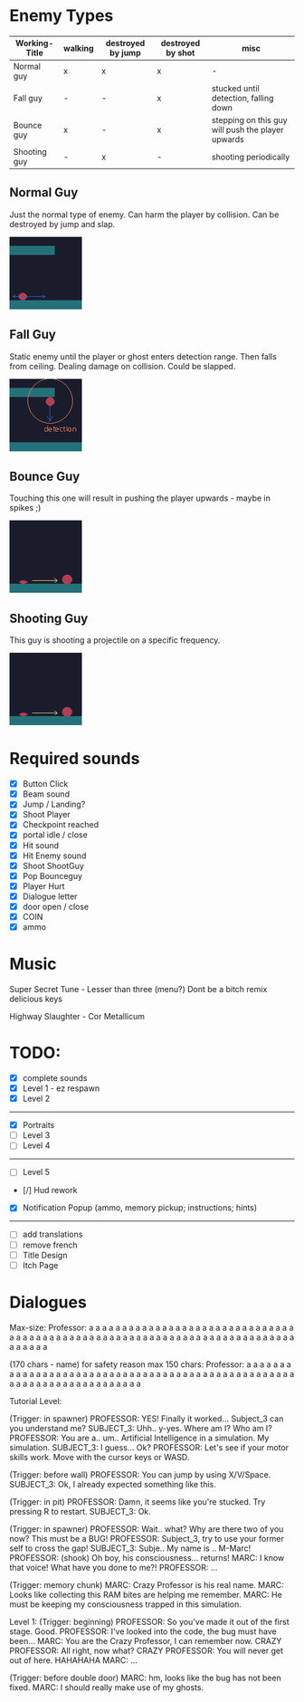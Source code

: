# Enemy Types

| Working-Title | walking | destroyed by jump | destroyed by shot | misc                                              |
| ------------- | ------- | ----------------- | ----------------- | ------------------------------------------------- |
| Normal guy    | x       | x                 | x                 | -                                                 |
| Fall guy      | -       | -                 | x                 | stucked until detection, falling down             |
| Bounce guy    | x       | -                 | x                 | stepping on this guy will push the player upwards |
| Shooting guy  | -       | x                 | -                 | shooting periodically                             |

## Normal Guy

Just the normal type of enemy. Can harm the player by collision. Can be destroyed by jump and slap.

![](enemy1.png)

## Fall Guy

Static enemy until the player or ghost enters detection range. Then falls from ceiling. Dealing damage on collision.
Could be slapped.

![](enemy2.png)

## Bounce Guy

Touching this one will result in pushing the player upwards - maybe in spikes ;)

![](enemy3.png)

## Shooting Guy

This guy is shooting a projectile on a specific frequency.

![](enemy3.png)

# Required sounds

- [x] Button Click
- [x] Beam sound
- [x] Jump / Landing?
- [x] Shoot Player
- [x] Checkpoint reached
- [x] portal idle / close
- [x] Hit sound
- [x] Hit Enemy sound
- [x] Shoot ShootGuy
- [x] Pop Bounceguy
- [x] Player Hurt
- [x] Dialogue letter
- [x] door open / close
- [x] COIN
- [x] ammo

# Music

Super Secret Tune - Lesser than three (menu?)
Dont be a bitch remix
delicious keys

Highway Slaughter - Cor Metallicum

# TODO:

- [x] complete sounds
- [x] Level 1 - ez respawn
- [x] Level 2

---

- [x] Portraits
- [ ] Level 3
- [ ] Level 4

---

- [ ] Level 5
- [/] Hud rework
- [x] Notification Popup (ammo, memory pickup; instructions; hints)

---

- [ ] add translations
- [ ] remove french
- [ ] Title Design
- [ ] Itch Page

# Dialogues

Max-size: Professor: a a a a a a a a a a a a a a a a a a a a a a a a a a a a a a a a a a a a a a a a a a a a a a a a a a a a a a a a a a a a a a a a a a a a a a a a a a a a a a a a

(170 chars - name) for safety reason max 150 chars:
Professor: a a a a a a a a a a a a a a a a a a a a a a a a a a a a a a a a a a a a a a a a a a a a a a a a a a a a a a a a a a a a a a a a a a a a a a

Tutorial Level:

(Trigger: in spawner)
PROFESSOR: YES! Finally it worked... Subject_3 can you understand me?
SUBJECT_3: Uhh.. y-yes. Where am I? Who am I?
PROFESSOR: You are a.. um.. Artificial Intelligence in a simulation. My simulation.
SUBJECT_3: I guess... Ok?
PROFESSOR: Let's see if your motor skills work. Move with the cursor keys or WASD.

(Trigger: before wall)
PROFESSOR: You can jump by using X/V/Space.
SUBJECT_3: Ok, I already expected something like this.

(Trigger: in pit)
PROFESSOR: Damn, it seems like you're stucked. Try pressing R to restart.
SUBJECT_3: Ok.

(Trigger: in spawner)
PROFESSOR: Wait.. what? Why are there two of you now? This must be a BUG!
PROFESSOR: Subject_3, try to use your former self to cross the gap!
SUBJECT_3: Subje.. My name is .. M-Marc!
PROFESSOR: (shook) Oh boy, his consciousness... returns!
MARC: I know that voice! What have you done to me?!
PROFESSOR: ...

(Trigger: memory chunk)
MARC: Crazy Professor is his real name.
MARC: Looks like collecting this RAM bites are helping me remember.
MARC: He must be keeping my consciousness trapped in this simulation.

Level 1:
(Trigger: beginning)
PROFESSOR: So you've made it out of the first stage. Good.
PROFESSOR: I've looked into the code, the bug must have been...
MARC: You are the Crazy Professor, I can remember now.
CRAZY PROFESSOR: All right, now what?
CRAZY PROFESSOR: You will never get out of here. HAHAHAHA
MARC: ...

(Trigger: before double door)
MARC: hm, looks like the bug has not been fixed.
MARC: I should really make use of my ghosts.
